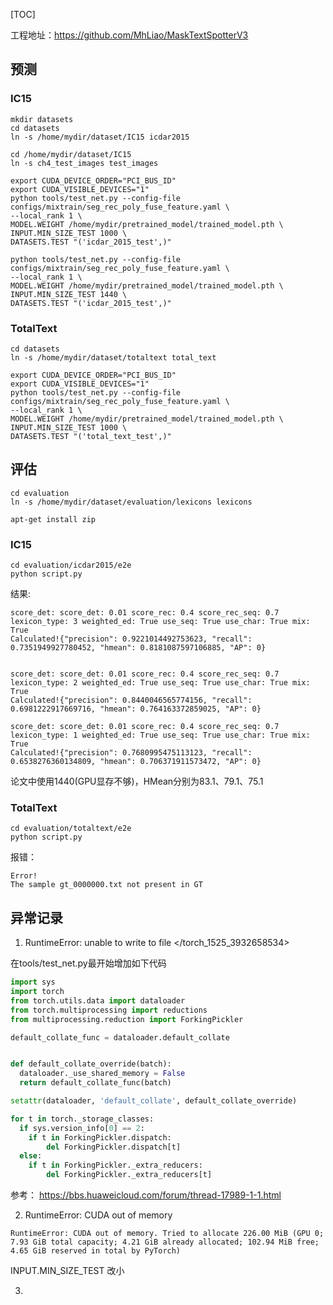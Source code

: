 [TOC]



工程地址：<https://github.com/MhLiao/MaskTextSpotterV3>



## 预测

### IC15

```shell
mkdir datasets
cd datasets
ln -s /home/mydir/dataset/IC15 icdar2015

cd /home/mydir/dataset/IC15
ln -s ch4_test_images test_images
```





```shell
export CUDA_DEVICE_ORDER="PCI_BUS_ID"
export CUDA_VISIBLE_DEVICES="1"
python tools/test_net.py --config-file configs/mixtrain/seg_rec_poly_fuse_feature.yaml \
--local_rank 1 \
MODEL.WEIGHT /home/mydir/pretrained_model/trained_model.pth \
INPUT.MIN_SIZE_TEST 1000 \
DATASETS.TEST "('icdar_2015_test',)"

python tools/test_net.py --config-file configs/mixtrain/seg_rec_poly_fuse_feature.yaml \
--local_rank 1 \
MODEL.WEIGHT /home/mydir/pretrained_model/trained_model.pth \
INPUT.MIN_SIZE_TEST 1440 \
DATASETS.TEST "('icdar_2015_test',)"
```



### TotalText

```shell
cd datasets
ln -s /home/mydir/dataset/totaltext total_text
```



```shell
export CUDA_DEVICE_ORDER="PCI_BUS_ID"
export CUDA_VISIBLE_DEVICES="1"
python tools/test_net.py --config-file configs/mixtrain/seg_rec_poly_fuse_feature.yaml \
--local_rank 1 \
MODEL.WEIGHT /home/mydir/pretrained_model/trained_model.pth \
INPUT.MIN_SIZE_TEST 1000 \
DATASETS.TEST "('total_text_test',)"
```





## 评估



```shell
cd evaluation
ln -s /home/mydir/dataset/evaluation/lexicons lexicons

apt-get install zip
```



### IC15

```shell
cd evaluation/icdar2015/e2e
python script.py
```

结果:

```shell
score_det: score_det: 0.01 score_rec: 0.4 score_rec_seq: 0.7 lexicon_type: 3 weighted_ed: True use_seq: True use_char: True mix: True
Calculated!{"precision": 0.9221014492753623, "recall": 0.7351949927780452, "hmean": 0.8181087597106885, "AP": 0}


score_det: score_det: 0.01 score_rec: 0.4 score_rec_seq: 0.7 lexicon_type: 2 weighted_ed: True use_seq: True use_char: True mix: True
Calculated!{"precision": 0.8440046565774156, "recall": 0.6981222917669716, "hmean": 0.764163372859025, "AP": 0}

score_det: score_det: 0.01 score_rec: 0.4 score_rec_seq: 0.7 lexicon_type: 1 weighted_ed: True use_seq: True use_char: True mix: True
Calculated!{"precision": 0.7680995475113123, "recall": 0.6538276360134809, "hmean": 0.706371911573472, "AP": 0}
```

论文中使用1440(GPU显存不够)，HMean分别为83.1、79.1、75.1



### TotalText

```shell
cd evaluation/totaltext/e2e
python script.py
```

报错：

```shell
Error!
The sample gt_0000000.txt not present in GT
```





## 异常记录

1) RuntimeError: unable to write to file </torch_1525_3932658534>

在tools/test_net.py最开始增加如下代码

```python
import sys
import torch
from torch.utils.data import dataloader
from torch.multiprocessing import reductions
from multiprocessing.reduction import ForkingPickler

default_collate_func = dataloader.default_collate


def default_collate_override(batch):
  dataloader._use_shared_memory = False
  return default_collate_func(batch)

setattr(dataloader, 'default_collate', default_collate_override)

for t in torch._storage_classes:
  if sys.version_info[0] == 2:
    if t in ForkingPickler.dispatch:
        del ForkingPickler.dispatch[t]
  else:
    if t in ForkingPickler._extra_reducers:
        del ForkingPickler._extra_reducers[t]
```

 

参考：	<https://bbs.huaweicloud.com/forum/thread-17989-1-1.html>

2) RuntimeError: CUDA out of memory

```shell
RuntimeError: CUDA out of memory. Tried to allocate 226.00 MiB (GPU 0; 7.93 GiB total capacity; 4.21 GiB already allocated; 102.94 MiB free; 4.65 GiB reserved in total by PyTorch)
```

INPUT.MIN_SIZE_TEST 改小

3)